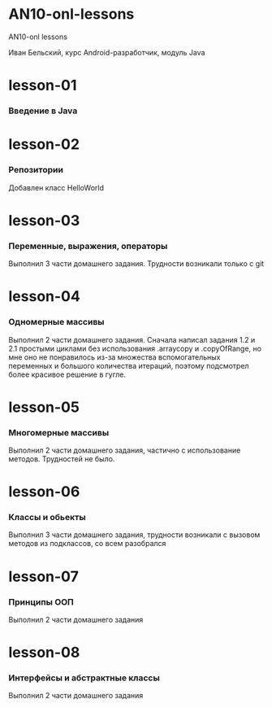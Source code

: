 # AN10-onl-lessons
AN10-onl lessons

Иван Бельский, курс Android-разработчик, модуль Java

<h1>lesson-01</h1>
<h3>Введение в Java</h3>

<h1>lesson-02</h1>
<h3>Репозитории</h3>
Добавлен класс HelloWorld

<h1>lesson-03</h1>
<h3>Переменные, выражения, операторы</h3>
Выполнил 3 части домашнего задания. Трудности возникали только с git

<h1>lesson-04</h1>
<h3>Одномерные массивы</h3>
Выполнил 2 части домашнего задания. Сначала написал задания 1.2 и 2.1 простыми циклами
без использования .arraycopy и .copyOfRange, но мне оно не понравилось из-за множества
вспомогательных переменных и большого количества итераций, поэтому подсмотрел более
красивое решение в гугле.

<h1>lesson-05</h1>
<h3>Многомерные массивы</h3>
Выполнил 2 части домашнего задания, частично с использование методов. Трудностей не было.

<h1>lesson-06</h1>
<h3>Классы и обьекты</h3>
Выполнил 3 части домашнего задания, трудности возникали с вызовом методов из  подклассов,
со всем разобрался

<h1>lesson-07</h1>
<h3>Принципы ООП</h3>
Выполнил 2 части домашнего задания

<h1>lesson-08</h1>
<h3>Интерфейсы и абстрактные классы</h3>
Выполнил 2 части домашнего задания